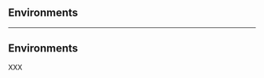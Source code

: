 <!-- .slide: id="gitlab_environments" class="vertical-center" -->

<i class="fa-duotone fa-database fa-8x fa-duotone-colors" style="float: right; color: grey;"></i>

## Environments

---

## Environments

XXX
